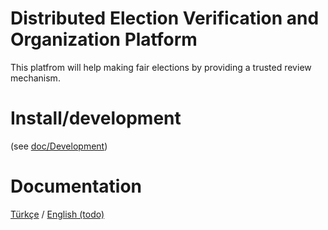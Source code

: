 # Distributed Election Verification and Organization Platform

This platfrom will help making fair elections by providing a trusted review mechanism.

# Install/development

(see [doc/Development](./doc/Development.md))

# Documentation

[Türkçe](./doc/Algorithm-tr.md) / [English (todo)](./doc/Algorithm-en.md)
